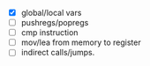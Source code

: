 - [x] global/local vars
- [ ] pushregs/popregs
- [ ] cmp instruction
- [ ] mov/lea from memory to register
- [ ] indirect calls/jumps.